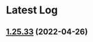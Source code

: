 # Latest Log 

## [1.25.33](https://github.com/alibaba-fusion/next/compare/1.26.0-beta.2...1.25.33) (2022-04-26)


